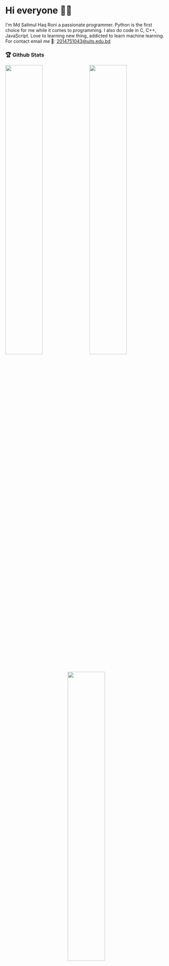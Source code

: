 # Hi everyone 🙋‍♂

I'm Md Salimul Haq Roni a passionate programmer. Python is the first choice for me while it comes to programming. I also do code in C, C++, JavaScript. Love to learning new thing, addicted to learn machine learning.
For contact email me 📧: 2014751043@uits.edu.bd

### 🏆 Github Stats

  <img  src="https://github-readme-stats.vercel.app/api?username=Mdsalimulhaqroni1&show_icons=true&hide_border=true&theme=dark" width="48%" align="right" >
  <img  src="https://github-readme-streak-stats.herokuapp.com/?user=Mdsalimulhaqroni1&theme=dark&show_icons=true&hide_border=true" width="48%" >

  <p align="center">
    <img src = "https://github-readme-stats.vercel.app/api/top-langs/?username=MdSalimulHaqRoni&theme=dark&show_icons=true&hide_border=true&layout=compact" width="48%"/>
  </p>



### Total Visitors 👀
<img src="https://profile-counter.glitch.me/Mdsalimulhaqroni1/count.svg" alt="Visitor Count"/>

### Connect with me:

[![LinkedIn Connect](https://img.shields.io/badge/%20-Connect-black?color=14171A&labelColor=212121&logo=linkedin&logoColor=ffffff)](https://www.linkedin.com/in/mdsalimulhaqroni/) 
[![Facebook Follow](https://img.shields.io/badge/%20-Follow-black?color=14171A&labelColor=1976d2&logo=facebook&logoColor=ffffff)](https://www.facebook.com/ronyerahaman) 
[![Medium Follow](https://img.shields.io/badge/%20-Follow-black?color=14171A&labelColor=1976d2&logo=medium&logoColor=ffffff)](https://medium.com/@ynorynor) 
[![Questions](https://img.shields.io/badge/%20-Questions-black?color=14171A&labelColor=fff&logo=stackoverflow&logoColor=0c0d0e26)](https://stackoverflow.com/user/18226417/md-salimul-haq-roni)

<br />

